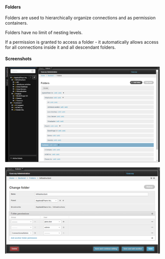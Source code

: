 #### Folders
Folders are used to hierarchically organize connections and as permission containers.

Folders have no limit of nesting levels.

If a permission is granted to access a folder - it automatically allows access for all connections inside it and all descendant folders.

#### Screenshots
![Folder list screenshot](../img/guacozy-demo-folder-list.png "Folder list screenshot")

![Folder edit screenshot](../img/guacozy-demo-folder.png "Folder edit screenshot")

